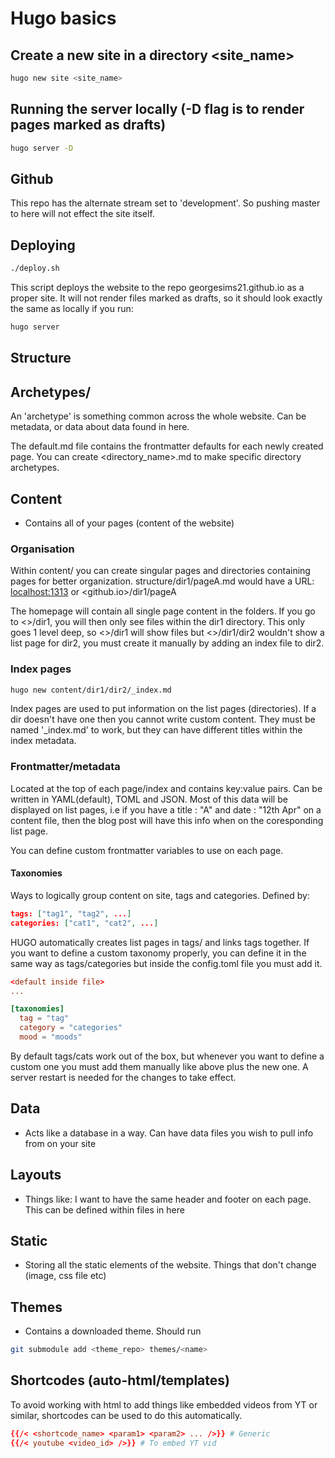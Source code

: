 # Hugo basics


## Create a new site in a directory <site_name>
``` sh
hugo new site <site_name>
```

## Running the server locally (-D flag is to render pages marked as drafts)

``` sh
hugo server -D
```

## Github

This repo has the alternate stream set to 'development'. So pushing master to
here will not effect the site itself.

## Deploying

``` sh
./deploy.sh
```
This script deploys the website to the repo georgesims21.github.io as a proper
site. It will not render files marked as drafts, so it should look exactly the
same as locally if you run:
```sh 
hugo server
```

## Structure

## Archetypes/
An 'archetype' is something common across the whole website. Can be
metadata, or data about data found in here.
    
The default.md file contains the frontmatter defaults for each newly created page.
You can create <directory_name>.md to make specific directory archetypes.
## Content

  - Contains all of your pages (content of the website)

### Organisation

Within content/ you can create singular pages and directories containing pages
for better organization. 
structure/dir1/pageA.md would have a URL: <localhost:1313> or <github.io>/dir1/pageA

The homepage will contain all single page content in the folders. If you go to
<>/dir1, you will then only see files within the dir1 directory. This only goes
1 level deep, so <>/dir1 will show files but <>/dir1/dir2 wouldn't show a list
page for dir2, you must create it manually by adding an index file to dir2.

### Index pages

``` sh
hugo new content/dir1/dir2/_index.md
```
Index pages are used to put information on the list pages (directories). If a
dir doesn't have one then you cannot write custom content. They must be named
'_index.md' to work, but they can have different titles within the index
metadata.

### Frontmatter/metadata

Located at the top of each page/index and contains key:value pairs. Can be
written in YAML(default), TOML and JSON. Most of this data will be displayed on
list pages, i.e if you have a title : "A" and date : "12th Apr" on a content file, then the blog
post will have this info when on the coresponding list page.

You can define custom frontmatter variables to use on each page.

#### Taxonomies

Ways to logically group content on site, tags and categories. Defined by:

``` json
tags: ["tag1", "tag2", ...]
categories: ["cat1", "cat2", ...]
```
HUGO automatically creates list pages in tags/<tagname> and links tags together.
If you want to define a custom taxonomy properly, you can define it in the same
way as tags/categories but inside the config.toml file you must add it.

``` toml
<default inside file>
... 

[taxonomies]
  tag = "tag"
  category = "categories"
  mood = "moods"
```
By default tags/cats work out of the box, but whenever you want to define a
custom one you must add them manually like above plus the new one.
A server restart is needed for the changes to take effect.


## Data
  - Acts like a database in a way. Can have data files you wish to pull info
    from on your site
## Layouts
  - Things like: I want to have the same header and footer on each page. This
    can be defined within files in here
## Static
  - Storing all the static elements of the website. Things that don't change
    (image, css file etc)
## Themes
  - Contains a downloaded theme. Should run
  
``` sh
git submodule add <theme_repo> themes/<name>
```

## Shortcodes (auto-html/templates)

To avoid working with html to add things like embedded videos from YT or
similar, shortcodes can be used to do this automatically.

``` toml
{{/< <shortcode_name> <param1> <param2> ... />}} # Generic
{{/< youtube <video_id> />}} # To embed YT vid
```



